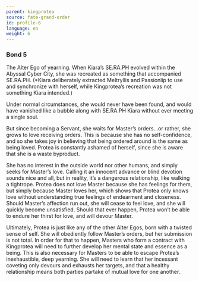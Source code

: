 ```yaml
---
parent: kingprotea
source: fate-grand-order
id: profile-6
language: en
weight: 6
---
```


### Bond 5

The Alter Ego of yearning.
When Kiara’s SE.RA.PH evolved within the Abyssal Cyber City, she was recreated as something that accompanied SE.RA.PH.
(*Kiara deliberately extracted Meltryllis and Passionlip to use and synchronize with herself, while Kingprotea’s recreation was not something Kiara intended.)

Under normal circumstances, she would never have been found, and would have vanished like a bubble along with SE.RA.PH Kiara without ever meeting a single soul.

But since becoming a Servant, she waits for Master’s orders…or rather, she grows to love receiving orders. This is because she has no self-confidence, and so she takes joy in believing that being ordered around is the same as being loved. Protea is constantly ashamed of herself, since she is aware that she is a waste byproduct.

She has no interest in the outside world nor other humans, and simply seeks for Master’s love. Calling it an innocent advance or blind devotion sounds nice and all, but in reality, it’s a dangerous relationship, like walking a tightrope. Protea does not love Master because she has feelings for them, but simply because Master loves her, which shows that Protea only knows love without understanding true feelings of endearment and closeness. Should Master’s affection run out, she will cease to feel love, and she will quickly become unsatisfied. Should that ever happen, Protea won’t be able to endure her thirst for love, and will devour Master.

Ultimately, Protea is just like any of the other Alter Egos, born with a twisted sense of self. She will obediently follow Master’s orders, but her submission is not total. In order for that to happen, Masters who form a contract with Kingprotea will need to further develop her mental state and essence as a being. This is also necessary for Masters to be able to escape Protea’s inexhaustible, deep yearning. She will need to learn that her incessant coveting only devours and exhausts her targets, and that a healthy relationship means both parties partake of mutual love for one another.
